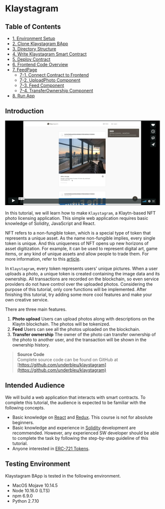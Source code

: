# Klaystagram

## Table of Contents

* [1. Environment Setup](1.-environment-setup.md)
* [2. Clone Klaystagram BApp](2.-clone-klaystagram-bapp.md)
* [3. Directory Structure](3.-directory-structure.md)
* [4. Write Klaystagram Smart Contract](4.-write-klaystagram-smart-contract.md)
* [5. Deploy Contract](5.-deploy-contract.md)
* [6. Frontend Code Overview](6.-frontend-code-overview.md)
* [7. FeedPage](7.-feedpage/README.md)
  * [7-1. Connect Contract to Frontend](7.-feedpage/7-1.-connect-contract-to-frontend.md)
  * [7-2. UploadPhoto Component](7.-feedpage/7-2.-uploadphoto-component.md)
  * [7-3. Feed Component](7.-feedpage/7-3.-feed-component.md)
  * [7-4. TransferOwnership Component](7.-feedpage/7-4.-transferownership-component.md)
* [8. Run App](8-run-app.md)

## Introduction

[![Klaystagram Introduction Video](images/klaystagram-video-poster.png)](https://vimeo.com/327033594)

In this tutorial, we will learn how to make `Klaystagram`, a Klaytn-based NFT photo licensing application. This simple web application requires basic knowledge of Solidity, JavaScript and React.

NFT refers to a non-fungible token, which is a special type of token that represents a unique asset. As the name non-fungible implies, every single token is unique. And this uniqueness of NFT opens up new horizons of asset digitization. For example, it can be used to represent digital art, game items, or any kind of unique assets and allow people to trade them. For more information, refer to this [article](https://coincentral.com/nfts-non-fungible-tokens/).

In `Klaystagram`, every token represents users' unique pictures. When a user uploads a photo, a unique token is created containing the image data and its ownership. All transactions are recorded on the blockchain, so even service providers do not have control over the uploaded photos. Considering the purpose of this tutorial, only core functions will be implemented. After finishing this tutorial, try adding some more cool features and make your own creative service.

There are three main features.

1. **Photo upload** Users can upload photos along with descriptions on the Klaytn blockchain. The photos will be tokenized.
2. **Feed** Users can see all the photos uploaded on the blockchain.
3. **Transfer ownership** The owner of the photo can transfer ownership of the photo to another user, and the transaction will be shown in the ownership history.

> **Source Code**  
> Complete source code can be found on GitHub at [https://github.com/underbleu/klaystagram](https://github.com/underbleu/klaystagram)

## Intended Audience

We will build a web application that interacts with smart contracts. To complete this tutorial, the audience is expected to be familiar with the following concepts.

* Basic knowledge on [React](https://reactjs.org/) and [Redux](https://redux.js.org/). This course is not for absolute beginners.
* Basic knowledge and experience in [Solidity](https://solidity.readthedocs.io/en/v0.5.10/) development are recommended. However, any experienced SW developer should be able to complete the task by following the step-by-step guideline of this tutorial.
* Anyone interested in [ERC-721 Tokens](http://erc721.org/).

## Testing Environment

Klaystagram BApp is tested in the following environment.

* MacOS Mojave 10.14.5
* Node 10.16.0 \(LTS\)
* npm 6.9.0
* Python 2.7.10

